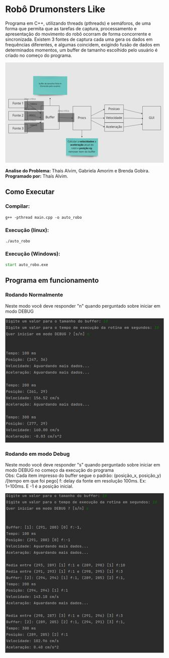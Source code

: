 # Robô Drumonsters Like

Programa em C++, utilizando threads (pthreads) e semáforos, de uma forma que permita que
as tarefas de captura, processamento e apresentação do movimento do robô ocorram de
forma concorrente e sincronizada. Existem 3 fontes de captura cada uma gera os dados em frequências
diferentes, e algumas coincidem, exigindo fusão de dados em determinados momentos, um buffer de tamanho escolhido pelo
usuário é criado no começo do programa.

![diagrama](https://raw.githubusercontent.com/ThaisBarrosAlvim/robo_drumonsters_like/main/imagens/diagrama.png?token=GHSAT0AAAAAAB4FMGDXSHMXUIGJBO6DGP7UY4VGWJQ)

**Analise do Problema:** Thaís Alvim, Gabriela Amorim e Brenda Gobira.  
**Programado por:** Thaís Alvim.  

## Como Executar
### Compilar:
````shell
g++ -pthread main.cpp -o auto_robo
````
### Execução (linux):
````shell
./auto_robo 
````
### Execução (Windows):
````cmd
start auto_robo.exe
````

## Programa em funcionamento
### Rodando Normalmente
Neste modo você deve responder "n" quando perguntado sobre iniciar em modo DEBUG
  
![exemplo_no_debug](https://raw.githubusercontent.com/ThaisBarrosAlvim/robo_drumonsters_like/main/imagens/exemplo_no_debug.png?token=GHSAT0AAAAAAB4FMGDWHEC5TF67EZWU5CCMY4VGWWA)

### Rodando em modo Debug
Neste modo você deve responder "s" quando perguntado sobre iniciar em modo DEBUG no começo da execução do programa  
Obs: Cada item impresso do buffer segue o padrão: (posição_x, posição_y) /[tempo em que foi pego] f: delay da fonte em resolução 100ms. Ex: 1=100ms. E -1 é a posição inicial.
  
![exemplo_debug](https://raw.githubusercontent.com/ThaisBarrosAlvim/robo_drumonsters_like/main/imagens/exemplo_debug.png?token=GHSAT0AAAAAAB4FMGDXL6OXZFOKSWCCPOQSY4VGWOQ)
